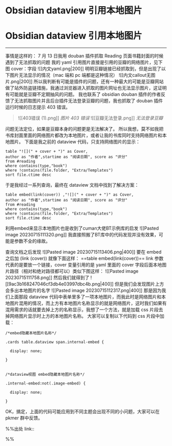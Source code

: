 # Obsidian dataview 引用本地图片

# Obsidian dataview 引用本地图片
---
事情是这样的：
7 月 13 日我用 douban 插件抓取 Reading 页面书籍封面的时候遇到了无法抓取的问题
我的 yaml 引用图片直接是引用的豆瓣的网络图片，见下图 cover：字段
![[内文yaml.png|200]]
明明豆瓣链接已经抓取到，但是出现了以下图片无法显示的情况（mac 端和 pc 端都是这种情况）
![[内文callout无图片.png|200]]
所以我判断有可能是插件的问题，还有一种最大的可能是豆瓣网站做了站外防盗链措施，我通过浏览器进入抓取的图片网址也无法显示图片，这证明有可能就是豆瓣不定期抽风的问题。
我也联系了 obsidian douban 插件的作者反馈了无法抓取图片并且后台插件无法登录豆瓣的问题，我也抓取了 douban 插件运行时候的日志提示 403 错误。

>![[403错误 (1).png]]
*图片 403 错误*
>![[豆瓣无法登录.png]]
*无法登录豆瓣*

问题无法定位，如果是豆瓣本身的问题更是无法解决了。
所以我想，莫不如我把书库封面里面的网络图片都改为本地图片，或者让我的书库同时支持网络图片和本地图片。
下面是我之前的 dataview 代码，只支持网络图片的显示：
```
table "![](" + cover + ")" as Cover, 
author as "作者",startime as "阅读日期", score as "评分"
from #reading
where contains(type,"book")
where !contains(file.folder, "Extra/Templates")
sort file.ctime desc
```


于是我经过一系列查询，最终在 dataview 文档中找到了解决方案：

```
table embed(link(cover)) ,"![](" + cover + ")" as Cover, 
author as "作者",startime as "阅读日期", score as "评分"
from #reading
where contains(type,"book")
where !contains(file.folder, "Extra/Templates")
sort file.ctime desc
```


利用embed来显示本地图片也是收到了cuman大佬BT示例库的启发
![[Pasted image 20230715111320.png]]
我直接照搬了BT库中的代码发现并没有效果，可能是参数不全的缘故。

查询文档之后发现
![[Pasted image 20230715113406.png|400]]
要在 embed 之后加 (link (cover)) 就像下面这样：
==table embed(link(cover))==
link 参数代表的是要放一个链接，cover 变量引用的是 yaml 里面的 cover 字段后面本地图片路径（相对和绝对路径都可以）类似下图这样：
![[Pasted image 20230715111758.png]]
然后我们就得到了
![[9ac3b168247046cf3db4e03997dbc4b.png|400]]
但是我们会发现图片上方会多出本地图片的名字
![[Pasted image 20230715112317.png|400]]
那是因为我们上面那段 dataview 代码中表单里多了一项本地图片，而我此时是网络图片和本地图片混用的情况，而上方有本地图片名称显示的就是网络图片，这时我们如果有混用需求的话就要去掉上方的名称显示，我想了一个方法，就是加载 css 片段去掉网络图片显示时上方的本地图片名称。
大家可以复制以下代码到 css 片段中加载：
```
/*embed隐藏本地图片名称*/

.cards table.dataview span.internal-embed {

  display: none;

}
  

/*dataview视图 embed隐藏本地图片名称*/

.internal-embed:not(.image-embed) {

  display: none;

}
```

OK，搞定，上面的代码可能应用到不同主题会出现不同的小问题，大家可以在 pkmer 群中反馈。

%%出处
link:: 



%%

